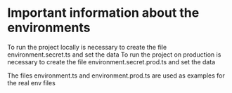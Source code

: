 # Important information about the environments

To run the project locally is necessary to create the file environment.secret.ts and set the data
To run the project on production is necessary to create the file environment.secret.prod.ts and set the data

The files environment.ts and environment.prod.ts are used as examples for the real env files